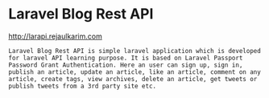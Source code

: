# Laravel Blog Rest API
http://larapi.rejaulkarim.com

    Laravel Blog Rest API is simple laravel application which is developed for laravel API learning purpose. It is based on Laravel Passport Password Grant Authentication. Here an user can sign up, sign in, publish an article, update an article, like an article, comment on any article, create tags, view archives, delete an article, get tweets or publish tweets from a 3rd party site etc.
